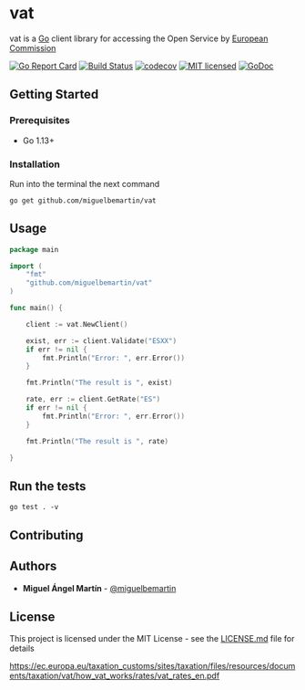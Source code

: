 # vat
vat is a [Go](https://golang.org/) client library for accessing the Open Service by [European Commission](https://ec.europa.eu/commission/index_en)

[![Go Report Card](https://goreportcard.com/badge/github.com/miguelbemartin/vat)](https://goreportcard.com/report/github.com/miguelbemartin/vat)
[![Build Status](https://travis-ci.org/miguelbemartin/vat.svg?branch=master)](https://travis-ci.org/miguelbemartin/vat)
[![codecov](https://codecov.io/gh/miguelbemartin/vat/branch/master/graph/badge.svg)](https://codecov.io/gh/miguelbemartin/vat)
[![MIT licensed](https://img.shields.io/badge/license-MIT-blue.svg)](https://raw.githubusercontent.com/miguelbemartin/vat/master/LICENSE)
[![GoDoc](https://img.shields.io/badge/godoc-reference-blue.svg?style=flat)](https://pkg.go.dev/github.com/miguelbemartin/vat)

## Getting Started

### Prerequisites
- Go 1.13+

### Installation
Run into the terminal the next command

```
go get github.com/miguelbemartin/vat
```

## Usage
```go
package main

import (
	"fmt"
	"github.com/miguelbemartin/vat"
)

func main() {

	client := vat.NewClient()

	exist, err := client.Validate("ESXX")
	if err != nil {
		fmt.Println("Error: ", err.Error())
	}

	fmt.Println("The result is ", exist)

	rate, err := client.GetRate("ES")
	if err != nil {
		fmt.Println("Error: ", err.Error())
	}

	fmt.Println("The result is ", rate)

}
```

## Run the tests
```
go test . -v
```

## Contributing

## Authors
* **Miguel Ángel Martín** - [@miguelbemartin](https://twitter.com/miguelbemartin)

## License
This project is licensed under the MIT License - see the [LICENSE.md](LICENSE.md) file for details



https://ec.europa.eu/taxation_customs/sites/taxation/files/resources/documents/taxation/vat/how_vat_works/rates/vat_rates_en.pdf

